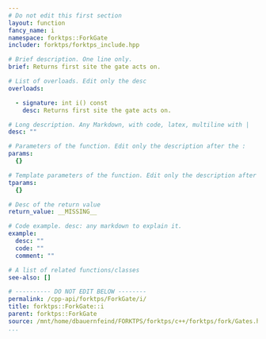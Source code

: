 ```yaml
---
# Do not edit this first section
layout: function
fancy_name: i
namespace: forktps::ForkGate
includer: forktps/forktps_include.hpp

# Brief description. One line only.
brief: Returns first site the gate acts on.

# List of overloads. Edit only the desc
overloads:

  - signature: int i() const
    desc: Returns first site the gate acts on.

# Long description. Any Markdown, with code, latex, multiline with |
desc: ""

# Parameters of the function. Edit only the description after the :
params:
  {}

# Template parameters of the function. Edit only the description after the :
tparams:
  {}

# Desc of the return value
return_value: __MISSING__

# Code example. desc: any markdown to explain it.
example:
  desc: ""
  code: ""
  comment: ""

# A list of related functions/classes
see-also: []

# ---------- DO NOT EDIT BELOW --------
permalink: /cpp-api/forktps/ForkGate/i/
title: forktps::ForkGate::i
parent: forktps::ForkGate
source: /mnt/home/dbauernfeind/FORKTPS/forktps/c++/forktps/fork/Gates.hpp
...
```


